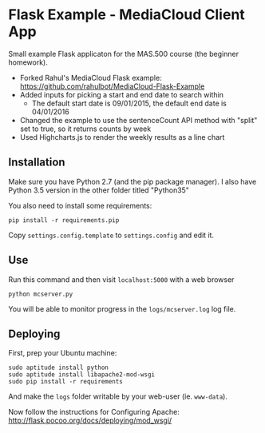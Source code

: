 Flask Example - MediaCloud Client App
=====================================

Small example Flask applicaton for the MAS.500 course (the beginner homework).
- Forked Rahul's MediaCloud Flask example: https://github.com/rahulbot/MediaCloud-Flask-Example
- Added inputs for picking a start and end date to search within 
  - The default start date is 09/01/2015, the default end date is 04/01/2016
- Changed the example to use the sentenceCount API method with "split" set to true, so it returns counts by week
- Used Highcharts.js to render the weekly results as a line chart


Installation
------------

Make sure you have Python 2.7 (and the pip package manager).
I also have Python 3.5 version in the other folder titled "Python35"

You also need to install some requirements:

```
pip install -r requirements.pip
```

Copy `settings.config.template` to `settings.config` and edit it.

Use
---

Run this command and then visit `localhost:5000` with a web browser

```
python mcserver.py
```

You will be able to monitor progress in the `logs/mcserver.log` log file.

Deploying
---------

First, prep your Ubuntu machine:
```
sudo aptitude install python
sudo aptitude install libapache2-mod-wsgi
sudo pip install -r requirements
```

And make the `logs` folder writable by your web-user (ie. `www-data`).

Now follow the instructions for Configuring Apache:
  http://flask.pocoo.org/docs/deploying/mod_wsgi/


